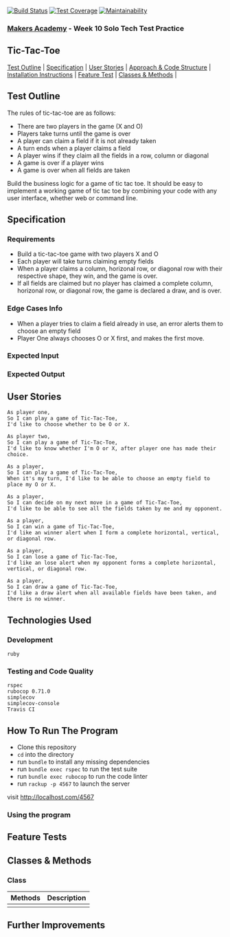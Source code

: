 [![Build Status](https://travis-ci.com/BenSheridanEdwards/Makers_TIcTacToc_TechTest_Ruby.svg?branch=master)](https://travis-ci.com/BenSheridanEdwards/Makers_TIcTacToc_TechTest_Ruby)
[![Test Coverage](https://api.codeclimate.com/v1/badges/5443c13de3611e1e7c7f/test_coverage)](https://codeclimate.com/github/BenSheridanEdwards/Makers_TIcTacToc_TechTest_Ruby/test_coverage)
[![Maintainability](https://api.codeclimate.com/v1/badges/5443c13de3611e1e7c7f/maintainability)](https://codeclimate.com/github/BenSheridanEdwards/Makers_TIcTacToc_TechTest_Ruby/maintainability)

### [Makers Academy](http://www.makersacademy.com) - Week 10 Solo Tech Test Practice
Tic-Tac-Toe
-

[Test Outline](#Outline) | [Specification](#Specification) | [User Stories](#Story) | [Approach & Code Structure](#Approach) | [Installation Instructions](#Installation) | [Feature Test](#Feature_Tests) | [Classes & Methods](#Methods) |


## <a name="Outline">Test Outline</a>



The rules of tic-tac-toe are as follows:

- There are two players in the game (X and O)
- Players take turns until the game is over
- A player can claim a field if it is not already taken
- A turn ends when a player claims a field
- A player wins if they claim all the fields in a row, column or diagonal
- A game is over if a player wins
- A game is over when all fields are taken

Build the business logic for a game of tic tac toe. It should be easy to implement a working game of tic tac toe by combining your code with any user interface, whether web or command line.

## <a name="Specification">Specification</a>

### Requirements

- Build a tic-tac-toe game with two players X and O
- Each player will take turns claiming empty fields
- When a player claims a column, horizonal row, or diagonal row with their respective shape, they win, and the game is over. 
- If all fields are claimed but no player has claimed a complete column, horizonal row, or diagonal row, the game is declared a draw, and is over.

### Edge Cases Info

- When a player tries to claim a field already in use, an error alerts them to choose an empty field
- Player One always chooses O or X first, and makes the first move.

### Expected Input


### Expected Output


## <a name="Story">User Stories</a>

```
As player one,
So I can play a game of Tic-Tac-Toe, 
I'd like to choose whether to be O or X.

As player two,
So I can play a game of Tic-Tac-Toe, 
I'd like to know whether I'm O or X, after player one has made their choice.

As a player,
So I can play a game of Tic-Tac-Toe, 
When it's my turn, I'd like to be able to choose an empty field to place my O or X.

As a player, 
So I can decide on my next move in a game of Tic-Tac-Toe, 
I'd like to be able to see all the fields taken by me and my opponent.

As a player,
So I can win a game of Tic-Tac-Toe, 
I'd like an winner alert when I form a complete horizontal, vertical, or diagonal row.

As a player, 
So I can lose a game of Tic-Tac-Toe, 
I'd like an lose alert when my opponent forms a complete horizontal, vertical, or diagonal row.

As a player,
So I can draw a game of Tic-Tac-Toe,
I'd like a draw alert when all available fields have been taken, and there is no winner.
```

## Technologies Used

### Development

```
ruby
```

### Testing and Code Quality

```
rspec
rubocop 0.71.0
simplecov
simplecov-console
Travis CI
```

## How To Run The Program

- Clone this repository
- `cd` into the directory
- run `bundle` to install any missing dependencies
- run `bundle exec rspec` to run the test suite
- run `bundle exec rubocop` to run the code linter
- run `rackup -p 4567` to launch the server

visit http://localhost.com/4567

### Using the program

## <a name="Feature_Tests">Feature Tests</a>

## <a name="Methods">Classes & Methods</a>

### Class

| Methods | Description |
| --- | --- |
| | |

## Further Improvements
